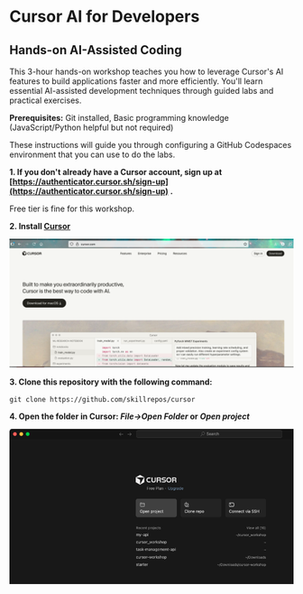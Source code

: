 # Cursor AI for Developers

## Hands-on AI-Assisted Coding

This 3-hour hands-on workshop teaches you how to leverage Cursor's AI features to build applications faster and more efficiently. You'll learn essential AI-assisted development techniques through guided labs and practical exercises.

**Prerequisites:** Git installed, Basic programming knowledge (JavaScript/Python helpful but not required)

These instructions will guide you through configuring a GitHub Codespaces environment that you can use to do the labs. 

**1. If you don't already have a Cursor account, sign up at [https://authenticator.cursor.sh/sign-up](https://authenticator.cursor.sh/sign-up) .**

Free tier is fine for this workshop.

**2. Install [Cursor](https://cursor.sh/)**

![Cursor install](./images/cursor1.png?raw=true "Cursor install")

**3. Clone this repository with the following command:**

```
git clone https://github.com/skillrepos/cursor
```

**4. Open the folder in Cursor: *File->Open Folder* or *Open project***

![Cursor open project](./images/cursor2.png?raw=true "Cursor open project")
  

